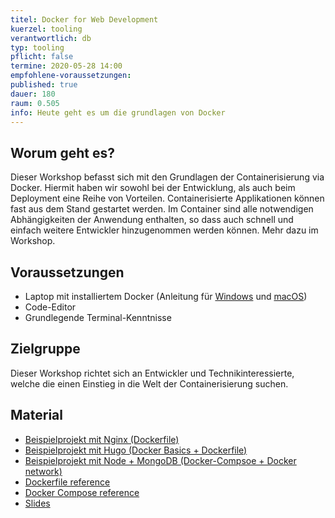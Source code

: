 ```yaml
---
titel: Docker for Web Development
kuerzel: tooling
verantwortlich: db
typ: tooling
pflicht: false
termine: 2020-05-28 14:00
empfohlene-voraussetzungen: 
published: true
dauer: 180
raum: 0.505
info: Heute geht es um die grundlagen von Docker
---
```


## Worum geht es?
Dieser Workshop befasst sich mit den Grundlagen der Containerisierung via Docker. Hiermit haben wir sowohl bei der Entwicklung, als auch beim Deployment eine Reihe von Vorteilen. Containerisierte Applikationen können fast aus dem Stand gestartet werden. Im Container sind alle notwendigen Abhängigkeiten der Anwendung enthalten, so dass auch schnell und einfach weitere Entwickler hinzugenommen werden können. Mehr dazu im Workshop.

## Voraussetzungen
 - Laptop mit installiertem Docker (Anleitung für [Windows](https://docs.docker.com/docker-for-windows/install/) und [macOS](https://docs.docker.com/docker-for-mac/install/))
 - Code-Editor
 - Grundlegende Terminal-Kenntnisse

## Zielgruppe
Dieser Workshop richtet sich an Entwickler und Technikinteressierte, welche die einen Einstieg in die Welt der Containerisierung suchen.


## Material
- [Beispielprojekt mit Nginx (Dockerfile)](https://github.com/JannDeterling/how-to-dockerfile)
- [Beispielprojekt mit Hugo (Docker Basics + Dockerfile)](https://github.com/th-koeln/mi-bachelor-webdevelopment-docker)
- [Beispielprojekt mit Node + MongoDB (Docker-Compsoe + Docker network)](https://github.com/JannDeterling/docker-seminar-compose-sample)
- [Dockerfile reference](https://docs.docker.com/engine/reference/builder/)
- [Docker Compose reference](https://docs.docker.com/compose/compose-file/)
- [Slides](https://slides.com/jann-1/deck)
